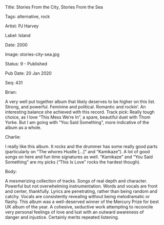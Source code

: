 Title:  Stories From the City, Stories From the Sea

Tags:   alternative, rock

Artist: PJ Harvey

Label:  Island

Date:   2000

Image:  stories-city-sea.jpg

Status: 9 - Published

Pub Date: 20 Jan 2020

Seq:    431

Brian: 

A very well put together album that likely deserves to be higher on this list. Strong, and powerful. Feminine and political. Romantic and rockin’. An interesting balance she achieved with this record. Track pick: Really tough choice, as I love “This Mess We’re In”, a spare, beautiful duet with Thom Yorke. But I am going with “You Said Something”, more indicative of the album as a whole.


Charlie: 

I really like this album. It rocks and the drummer has some really good parts (particularly on “The whores Hustle [...]” and “Kamikaze”). A lot of good songs on here and fun time signatures as well. “Kamikaze” and “You Said Something” are my picks (“This Is Love” rocks the hardest though).


Body: 

A mesmerizing collection of tracks. Songs of real depth and character. Powerful but not overwhelming instrumentation. Words and vocals are front and center, thankfully. Lyrics are penetrating, rather than being random and catchy. Vocals are consistently revealing without being melodramatic or flashy. This album was a well-deserved winner of the Mercury Prize for best UK album of the year. A cohesive, seductive work attempting to reconcile very personal feelings of love and lust with an outward awareness of danger and injustice. Certainly merits repeated listening. 

